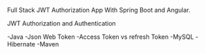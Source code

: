 Full Stack JWT Authorization App With Spring Boot and Angular.

JWT Authorization and Authentication

-Java
-Json Web Token
-Access Token vs refresh Token
-MySQL
-Hibernate
-Maven
